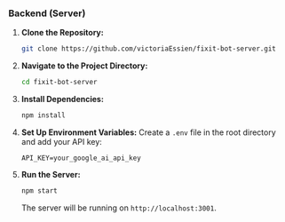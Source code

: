### Backend (Server)

1. **Clone the Repository:**
   ```bash
   git clone https://github.com/victoriaEssien/fixit-bot-server.git
   ```

2. **Navigate to the Project Directory:**
   ```bash
   cd fixit-bot-server
   ```

3. **Install Dependencies:**
   ```bash
   npm install
   ```

4. **Set Up Environment Variables:**
   Create a `.env` file in the root directory and add your API key:
   ```env
   API_KEY=your_google_ai_api_key
   ```

5. **Run the Server:**
   ```bash
   npm start
   ```

   The server will be running on `http://localhost:3001`.
